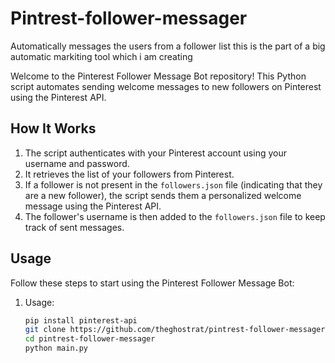 # Pintrest-follower-messager
Automatically messages the users from a follower list this is the part of a big automatic markiting tool which i am creating

Welcome to the Pinterest Follower Message Bot repository! This Python script automates sending welcome messages to new followers on Pinterest using the Pinterest API.

## How It Works

1. The script authenticates with your Pinterest account using your username and password.
2. It retrieves the list of your followers from Pinterest.
3. If a follower is not present in the `followers.json` file (indicating that they are a new follower), the script sends them a personalized welcome message using the Pinterest API.
4. The follower's username is then added to the `followers.json` file to keep track of sent messages.

## Usage

Follow these steps to start using the Pinterest Follower Message Bot:

1. Usage:

   ```bash
   pip install pinterest-api
   git clone https://github.com/theghostrat/pintrest-follower-messager.git
   cd pintrest-follower-messager
   python main.py


